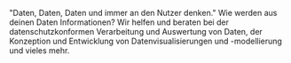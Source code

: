 "Daten, Daten, Daten und immer an den Nutzer denken." Wie werden aus deinen Daten Informationen? Wir helfen und beraten bei der datenschutzkonformen Verarbeitung und Auswertung von Daten, der Konzeption und Entwicklung von Datenvisualisierungen und -modellierung und vieles mehr.